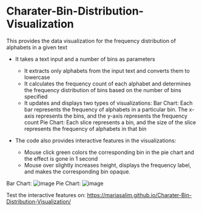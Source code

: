 # Charater-Bin-Distribution-Visualization

This provides the data visualization for the frequency distribution of alphabets in a given text 

- It takes a text input and a number of bins as parameters
   + It extracts only alphabets from the input text and converts them to lowercase
   + It calculates the frequency count of each alphabet and determines the frequency distribution of bins based on the number of bins specified
   + It updates and displays two types of visualizations:
      Bar Chart: Each bar represents the frequency of alphabets in a particular bin. The x-axis represents the bins, and the y-axis represents the frequency count
      Pie Chart: Each slice represents a bin, and the size of the slice represents the frequency of alphabets in that bin
      
- The code also provides interactive features in the visualizations:
   + Mouse click green colors the corresponding bin in the pie chart and the effect is gone in 1 second
   + Mouse over slightly increases height, displays the frequency label, and makes the corresponding bin opaque.
  
Bar Chart:
  ![image](https://github.com/MariaSalim/Charater-Bin-Distribution-Visualization/assets/67681138/d0f8521c-5857-4253-bd4a-9dafd14eec3c)
Pie Chart:
![image](https://github.com/MariaSalim/Charater-Bin-Distribution-Visualization/assets/67681138/6b76ba5b-f3db-48cc-b732-fc43afd391b5)

Test the interactive features on: https://mariasalim.github.io/Charater-Bin-Distribution-Visualization/ 
